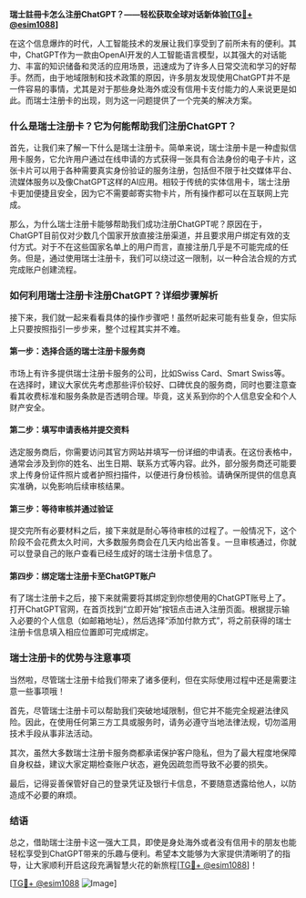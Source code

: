 **瑞士註冊卡怎么注册ChatGPT？——轻松获取全球对话新体验[[TG💪+ @esim1088](https://t.me/s/esim1088)]**

在这个信息爆炸的时代，人工智能技术的发展让我们享受到了前所未有的便利。其中，ChatGPT作为一款由OpenAI开发的人工智能语言模型，以其强大的对话能力、丰富的知识储备和灵活的应用场景，迅速成为了许多人日常交流和学习的好帮手。然而，由于地域限制和技术政策的原因，许多朋友发现使用ChatGPT并不是一件容易的事情，尤其是对于那些身处海外或没有信用卡支付能力的人来说更是如此。而瑞士注册卡的出现，则为这一问题提供了一个完美的解决方案。

### **什么是瑞士注册卡？它为何能帮助我们注册ChatGPT？**

首先，让我们来了解一下什么是瑞士注册卡。简单来说，瑞士注册卡是一种虚拟信用卡服务，它允许用户通过在线申请的方式获得一张具有合法身份的电子卡片，这张卡片可以用于各种需要真实身份验证的服务注册，包括但不限于社交媒体平台、流媒体服务以及像ChatGPT这样的AI应用。相较于传统的实体信用卡，瑞士注册卡更加便捷且安全，因为它不需要邮寄实物卡片，所有操作都可以在互联网上完成。

那么，为什么瑞士注册卡能够帮助我们成功注册ChatGPT呢？原因在于，ChatGPT目前仅对少数几个国家开放直接注册渠道，并且要求用户绑定有效的支付方式。对于不在这些国家名单上的用户而言，直接注册几乎是不可能完成的任务。但是，通过使用瑞士注册卡，我们可以绕过这一限制，以一种合法合规的方式完成账户创建流程。

### **如何利用瑞士注册卡注册ChatGPT？详细步骤解析**

接下来，我们就一起来看看具体的操作步骤吧！虽然听起来可能有些复杂，但实际上只要按照指引一步步来，整个过程其实并不难。

#### **第一步：选择合适的瑞士注册卡服务商**
市场上有许多提供瑞士注册卡服务的公司，比如Swiss Card、Smart Swiss等。在选择时，建议大家优先考虑那些评价较好、口碑优良的服务商，同时也要注意查看其收费标准和服务条款是否透明合理。毕竟，这关系到你的个人信息安全和个人财产安全。

#### **第二步：填写申请表格并提交资料**
选定服务商后，你需要访问其官方网站并填写一份详细的申请表。在这份表格中，通常会涉及到你的姓名、出生日期、联系方式等内容。此外，部分服务商还可能要求上传身份证件照片或者护照扫描件，以便进行身份核验。请确保所提供的信息真实准确，以免影响后续审核结果。

#### **第三步：等待审核并通过验证**
提交完所有必要材料之后，接下来就是耐心等待审核的过程了。一般情况下，这个阶段不会花费太久时间，大多数服务商会在几天内给出答复。一旦审核通过，你就可以登录自己的账户查看已经生成好的瑞士注册卡信息了。

#### **第四步：绑定瑞士注册卡至ChatGPT账户**
有了瑞士注册卡之后，接下来就需要将其绑定到你想使用的ChatGPT账号上了。打开ChatGPT官网，在首页找到“立即开始”按钮点击进入注册页面。根据提示输入必要的个人信息（如邮箱地址），然后选择“添加付款方式”，将之前获得的瑞士注册卡信息填入相应位置即可完成绑定。

### **瑞士注册卡的优势与注意事项**

当然啦，尽管瑞士注册卡给我们带来了诸多便利，但在实际使用过程中还是需要注意一些事项哦！

首先，尽管瑞士注册卡可以帮助我们突破地域限制，但它并不能完全规避法律风险。因此，在使用任何第三方工具或服务时，请务必遵守当地法律法规，切勿滥用技术手段从事非法活动。

其次，虽然大多数瑞士注册卡服务商都承诺保护客户隐私，但为了最大程度地保障自身权益，建议大家定期检查账户状态，避免因疏忽而导致不必要的损失。

最后，记得妥善保管好自己的登录凭证及银行卡信息，不要随意透露给他人，以防造成不必要的麻烦。

### **结语**

总之，借助瑞士注册卡这一强大工具，即使是身处海外或者没有信用卡的朋友也能轻松享受到ChatGPT带来的乐趣与便利。希望本文能够为大家提供清晰明了的指导，让大家顺利开启这段充满智慧火花的新旅程[[TG💪+ @esim1088](https://t.me/s/esim1088)]！

[[TG💪+ @esim1088](https://t.me/s/esim1088) ![Image](https://i.postimg.cc/4NQfJmqS/Snipaste-2025-05-13-00-14-12.png)]